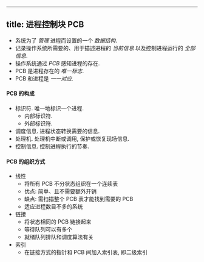
---
title: 进程控制块 PCB
---

- 系统为了 *管理* 进程而设置的一个 *数据结构*. 
- 记录操作系统所需要的、用于描述进程的 *当前信息* 以及控制进程运行的 *全部信息*. 
- 操作系统通过 *PCB* 感知进程的存在. 
- PCB 是进程存在的 *唯一标志*. 
- PCB 和进程是 *一一对应*. 

#### PCB 的构成

- 标识符. 唯一地标识一个进程. 
  - 内部标识符. 
  - 外部标识符. 
- 调度信息. 进程状态转换需要的信息. 
- 处理机. 处理机中断或调用, 保护或恢复现场信息. 
- 控制信息. 控制进程执行的节奏. 

#### PCB 的组织方式

- 线性
  - 将所有 PCB 不分状态组织在一个连续表
  - 优点: 简单、且不需要额外开销
  - 缺点: 需扫描整个 PCB 表才能找到需要的 PCB
  - 适应进程数目不多的系统
- 链接
  - 将状态相同的 PCB 链接起来
  - 等待队列可以有多个
  - 就绪队列排队和调度算法有关
- 索引
  - 在链接方式的指针和 PCB 间加入索引表, 即二级索引
